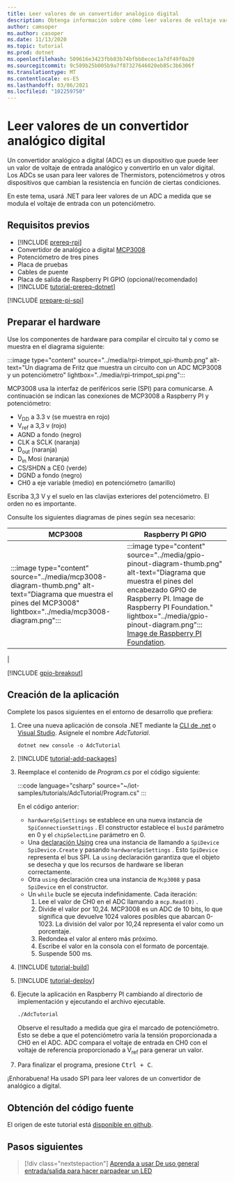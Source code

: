```yaml
---
title: Leer valores de un convertidor analógico digital
description: Obtenga información sobre cómo leer valores de voltaje variables mediante un convertidor de analógico a digital.
author: camsoper
ms.author: casoper
ms.date: 11/13/2020
ms.topic: tutorial
ms.prod: dotnet
ms.openlocfilehash: 509616e3423fbb83b74bfbb8ecec1a7df49f0a20
ms.sourcegitcommit: 9c589b25b005b9a7f87327646020eb85c3b6306f
ms.translationtype: MT
ms.contentlocale: es-ES
ms.lasthandoff: 03/06/2021
ms.locfileid: "102259750"
---
```

<!--markdownlint-disable DOCSMD011 -->
# <a name="read-values-from-an-analog-to-digital-converter"></a>Leer valores de un convertidor analógico digital

Un convertidor analógico a digital (ADC) es un dispositivo que puede leer un valor de voltaje de entrada analógico y convertirlo en un valor digital. Los ADCs se usan para leer valores de Thermistors, potenciómetros y otros dispositivos que cambian la resistencia en función de ciertas condiciones.

En este tema, usará .NET para leer valores de un ADC a medida que se modula el voltaje de entrada con un potenciómetro.

## <a name="prerequisites"></a>Requisitos previos

- [!INCLUDE [prereq-rpi](../includes/prereq-rpi.md)]
- Convertidor de analógico a digital [MCP3008](https://www.microchip.com/wwwproducts/MCP3008)
- Potenciómetro de tres pines
- Placa de pruebas
- Cables de puente
- Placa de salida de Raspberry PI GPIO (opcional/recomendado)
- [!INCLUDE [tutorial-prereq-dotnet](../includes/tutorial-prereq-dotnet.md)]

[!INCLUDE [prepare-pi-spi](../includes/prepare-pi-spi.md)]

## <a name="prepare-the-hardware"></a>Preparar el hardware

Use los componentes de hardware para compilar el circuito tal y como se muestra en el diagrama siguiente:

:::image type="content" source="../media/rpi-trimpot_spi-thumb.png" alt-text="Un diagrama de Fritz que muestra un circuito con un ADC MCP3008 y un potenciómetro" lightbox="../media/rpi-trimpot_spi.png":::

MCP3008 usa la interfaz de periféricos serie (SPI) para comunicarse. A continuación se indican las conexiones de MCP3008 a Raspberry PI y potenciómetro:

- V<sub>DD</sub> a 3.3 v (se muestra en rojo)
- V<sub>ref</sub> a 3,3 v (rojo)
- AGND a fondo (negro)
- CLK a SCLK (naranja)
- D<sub>out</sub> (naranja)
- D<sub>in</sub> Mosi (naranja)
- CS/SHDN a CE0 (verde)
- DGND a fondo (negro)
- CH0 a eje variable (medio) en potenciómetro (amarillo)

Escriba 3,3 V y el suelo en las clavijas exteriores del potenciómetro. El orden no es importante.

Consulte los siguientes diagramas de pines según sea necesario:

| MCP3008  | Raspberry PI GPIO |
|----------|-------------------|
| :::image type="content" source="../media/mcp3008-diagram-thumb.png" alt-text="Diagrama que muestra el pines del MCP3008" lightbox="../media/mcp3008-diagram.png"::: | :::image type="content" source="../media/gpio-pinout-diagram-thumb.png" alt-text="Diagrama que muestra el pines del encabezado GPIO de Raspberry PI. Image de Raspberry PI Foundation." lightbox="../media/gpio-pinout-diagram.png":::<br />[Image de Raspberry PI Foundation](https://www.raspberrypi.org/documentation/usage/gpio/).
 |

[!INCLUDE [gpio-breakout](../includes/gpio-breakout.md)]

## <a name="create-the-app"></a>Creación de la aplicación

Complete los pasos siguientes en el entorno de desarrollo que prefiera:

1. Cree una nueva aplicación de consola .NET mediante la [CLI de .net](../../core/tools/dotnet-new.md) o [Visual Studio](../../core/tutorials/with-visual-studio.md). Asígnele el nombre *AdcTutorial*.

    ```dotnetcli
    dotnet new console -o AdcTutorial
    ```

1. [!INCLUDE [tutorial-add-packages](../includes/tutorial-add-packages.md)]
1. Reemplace el contenido de *Program.cs* por el código siguiente:

    :::code language="csharp" source="~/iot-samples/tutorials/AdcTutorial/Program.cs" :::

    En el código anterior:

    - `hardwareSpiSettings` se establece en una nueva instancia de `SpiConnectionSettings` . El constructor establece el `busId` parámetro en 0 y el `chipSelectLine` parámetro en 0.
    - Una [declaración Using](../../csharp/whats-new/csharp-8.md#using-declarations) crea una instancia de llamando a `SpiDevice` `SpiDevice.Create` y pasando `hardwareSpiSettings` . Esto `SpiDevice` representa el bus SPI. La `using` declaración garantiza que el objeto se desecha y que los recursos de hardware se liberan correctamente.
    - Otra `using` declaración crea una instancia de `Mcp3008` y pasa `SpiDevice` en el constructor.
    - Un `while` bucle se ejecuta indefinidamente. Cada iteración:
        1. Lee el valor de CH0 en el ADC llamando a `mcp.Read(0)` .
        1. Divide el valor por 10,24. MCP3008 es un ADC de 10 bits, lo que significa que devuelve 1024 valores posibles que abarcan 0-1023. La división del valor por 10,24 representa el valor como un porcentaje.
        1. Redondea el valor al entero más próximo.
        1. Escribe el valor en la consola con el formato de porcentaje.
        1. Suspende 500 ms.

1. [!INCLUDE [tutorial-build](../includes/tutorial-build.md)]
1. [!INCLUDE [tutorial-deploy](../includes/tutorial-deploy.md)]
1. Ejecute la aplicación en Raspberry PI cambiando al directorio de implementación y ejecutando el archivo ejecutable.

    ```bash
    ./AdcTutorial
    ```

    Observe el resultado a medida que gira el marcado de potenciómetro. Esto se debe a que el potenciómetro varía la tensión proporcionada a CH0 en el ADC. ADC compara el voltaje de entrada en CH0 con el voltaje de referencia proporcionado a V<sub>ref</sub> para generar un valor.

1. Para finalizar el programa, presione <kbd>Ctrl + C</kbd>.

¡Enhorabuena! Ha usado SPI para leer valores de un convertidor de analógico a digital.

## <a name="get-the-source-code"></a>Obtención del código fuente

El origen de este tutorial está [disponible en github](https://github.com/MicrosoftDocs/dotnet-iot-assets/tree/master/tutorials/AdcTutorial).

## <a name="next-steps"></a>Pasos siguientes

> [!div class="nextstepaction"]
> [Aprenda a usar De uso general entrada/salida para hacer parpadear un LED](../tutorials/blink-led.md)
